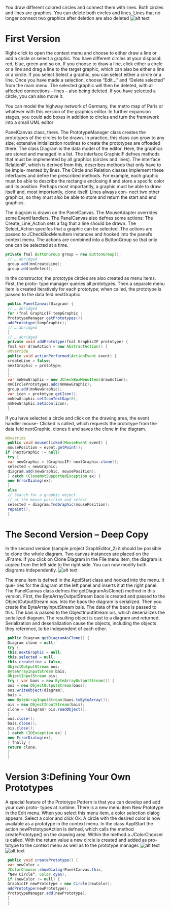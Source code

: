 You draw different colored circles and connect them with lines. Both circles and lines are 
graphics. You can delete both circles and lines. Lines that no longer connect two graphics 
after deletion are also deleted
![alt text](image.png)
# First Version
Right-click to open the context menu and choose to either draw a line or add a circle or 
select a graphic. You have different circles at your disposal: red, blue, green and so on. If 
you choose to draw a line, click either a circle or a line and drag a line to the target graphic, 
which can also be either a line or a circle. If you select Select a graphic, you can select 
either a circle or a line. Once you have made a selection, choose “Edit…” and “Delete 
selected” from the main menu. The selected graphic will then be deleted, with all affected 
connections – lines – also being deleted. If you have selected a circle, you can also move it.

You can model the highway network of Germany, the metro map of Paris or whatever 
with this version of the graphics editor. In further expansion stages, you could add boxes 
in addition to circles and turn the framework into a small UML editor

PanelCanvas class, there. The PrototypeManager class creates the prototypes of 
the circles to be drawn. In practice, this class can grow to any size; extensive initialization 
routines to create the prototypes are offoaded there. The class Diagram is the data model 
of the editor. Here, the graphics are stored and managed in a list. The interface GraphicIF
defnes methods that must be implemented by all graphics (circles and lines). The interface 
RelationIF, which is derived from this, describes methods that only have to be imple-
mented by lines. The Circle and Relation classes implement these interfaces and 
defne the prescribed methods. For example, each graphic must be able to describe the 
rectangle enclosing it and store a specifc color and its position. Perhaps most importantly, 
a graphic must be able to draw itself and, most importantly, clone itself. Lines always con-
nect two other graphics, so they must also be able to store and return the start and end 
graphics.

The diagram is drawn on the PanelCanvas. The MouseAdapter overrides some 
EventHandlers. The PanelCanvas also defnes some actions: The Create_Line_Action sets 
a fag that a line should be drawn. The Select_Action specifes that a graphic can be 
selected. The actions are passed to JCheckBoxMenuItem instances and hooked into the 
panel’s context menu. The actions are combined into a ButtonGroup so that only one can 
be selected at a time.

```java
private fnal ButtonGroup group = new ButtonGroup();
 // … abridged
 group.add(mnCreateLine);
 group.add(mnSelect);

```
 In the constructor, the prototype circles are also created as menu items. First, the proto-
type manager queries all prototypes. Then a separate menu item is created iteratively for 
each prototype; when called, the prototype is passed to the data feld nextGraphic.

```java
 public PanelCanvas(Diagram) {
 // … abridged
 for (fnal GraphicIF tempGraphic :
 PrototypeManager.getPrototypes())
 addPrototype(tempGraphic);
 // … abridged
 }
 // … abridged
 private void addPrototype(fnal GraphicIF prototype) {
 fnal var drawAction = new AbstractAction() {
 @Override
 public void actionPerformed(ActionEvent event) {
 createLine = false;
 nextGraphic = prototype;
 }
 };
 var mnNewGraphic = new JCheckBoxMenuItem(drawAction);
 mnCirclePrototypes.add(mnNewGraphic);
 group.add(mnNewGraphic);
 var icon = prototype.getIcon();
 mnNewGraphic.setIconTextGap(0);
 mnNewGraphic.setIcon(icon);
 }
```

If you have selected a circle and click on the drawing area, the event handler mouse-
Clicked is called, which requests the prototype from the data feld nextGraphic,
clones it and saves the clone in the diagram.

```java
@Override
 public void mouseClicked(MouseEvent event) {
 mousePosition = event.getPoint();
if (nextGraphic != null)
 try {
 var newGraphic = (GraphicIF) nextGraphic.clone();
 selected = newGraphic;
 diagram.add(newGraphic, mousePosition);
 } catch (CloneNotSupportedException ex) {
 new ErrorDialog(ex);
 }
 else
 // Search for a graphic object
 // at the mouse position and select
 selected = diagram.fndGraphic(mousePosition);
 repaint();
 }
```

# The Second Version – Deep Copy
In the second version (sample project GraphEditor_2) it should be possible to clone the 
whole diagram. Two canvas instances are placed on the JFrame. If you click on Clone 
Diagram in the File menu item, the diagram is copied from the left side to the right side. 
You can now modify both diagrams independently. 
![alt text](image-1.png)

The menu item is defned in the ApplStart class and hooked into the menu. It que-
ries for the diagram at the left panel and inserts it at the right panel. The PanelCanvas
class defnes the getDiagramAsClone() method in this version. First, the 
ByteArrayOutputStream baos is created and passed to the ObjectOutputStream 
oos. Into the baos the diagram is serialized. Then you create the ByteArrayInputStream 
bais. The data of the baos is passed to this. The bais is passed to the ObjectInputStream 
ois, which deserializes the serialized diagram. The resulting object is cast to a diagram 
and returned. Serialization and deserialization cause the objects, including the objects they 
reference, to be independent of each other.

```java
 public Diagram getDiagramAsClone() {
 Diagram clone = null;
 try {
 this.nextGraphic = null;
 this.selected = null;
 this.createLine = false;
 ObjectOutputStream oos;
 ByteArrayInputStream bais;
 ObjectInputStream ois;
 try ( var baos = new ByteArrayOutputStream()) {
 oos = new ObjectOutputStream(baos);
 oos.writeObject(diagram);
 bais =
 new ByteArrayInputStream(baos.toByteArray());
 ois = new ObjectInputStream(bais);
 clone = (diagram) ois.readObject();
 }
 oos.close();
 bais.close();
 ois.close();
 } catch (IOException ex) {
 new ErrorDialog(ex);
 } fnally {
 return clone;
 }
 }
```

# Version 3:Defining Your Own Prototypes
A special feature of the Prototype Pattern is that you can develop and add your own proto-
types at runtime. There is a new menu item New Prototype 
in the Edit menu. When you select this menu item, a color selection dialog appears. Select 
a color and click Ok. A circle with the desired color is now available as a prototype in the 
context menu. In the class ApplStart the action newPrototypeAction is defned, 
which calls the method createPrototype() on the drawing area. Within the method 
a JColorChooser is called. With the return value a new circle is created and added as pro-
totype to the context menu as well as to the prototype manager.
![alt text](image-2.png)
![alt text](image-3.png)
 
```java
 public void createPrototype() {
 var newColor =
 JColorChooser.showDialog(PanelCanvas.this,
 “New Circle“, Color.cyan);
 if (newColor != null) {
 GraphicIF newPrototype = new Circle(newColor);
 addPrototype(newPrototype);
 PrototypeManager.add(newPrototype);
 }
 }
```
